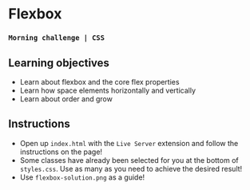 # Flexbox
### `Morning challenge | CSS`

## Learning objectives
- Learn about flexbox and the core flex properties
- Learn how space elements horizontally and vertically
- Learn about order and grow

## Instructions
- Open up `index.html` with the `Live Server` extension and follow the instructions on the page!
- Some classes have already been selected for you at the bottom of `styles.css`. Use as many as you need to achieve the desired result!
- Use `flexbox-solution.png` as a guide! 